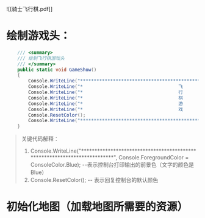 ![[骑士飞行棋.pdf]]
# 绘制游戏头：
```c#
    /// <summary>
    /// 绘制飞行棋游戏头
    /// </summary>
    public static void GameShow()
    {
        Console.WriteLine("**************************************************************************", Console.ForegroundColor = ConsoleColor.Blue);
        Console.WriteLine("*                                   飞                                   *", Console.ForegroundColor = ConsoleColor.Yellow);
        Console.WriteLine("*                                   行                                   *", Console.ForegroundColor = ConsoleColor.Green);
        Console.WriteLine("*                                   棋                                   *", Console.ForegroundColor = ConsoleColor.Red);
        Console.WriteLine("*                                   游                                   *", Console.ForegroundColor = ConsoleColor.Gray);
        Console.WriteLine("*                                   戏                                   *", Console.ForegroundColor = ConsoleColor.Green);
        Console.ResetColor();
        Console.WriteLine("**************************************************************************");
    }
```
>关键代码解释：
>1.  Console.WriteLine("**************************************************************************", Console.ForegroundColor = ConsoleColor.Blue);      --表示控制台打印输出的前景色（文字的颜色是Blue）
>2. Console.ResetColor();    -- 表示回复控制台的默认颜色

# 初始化地图（加载地图所需要的资源）

